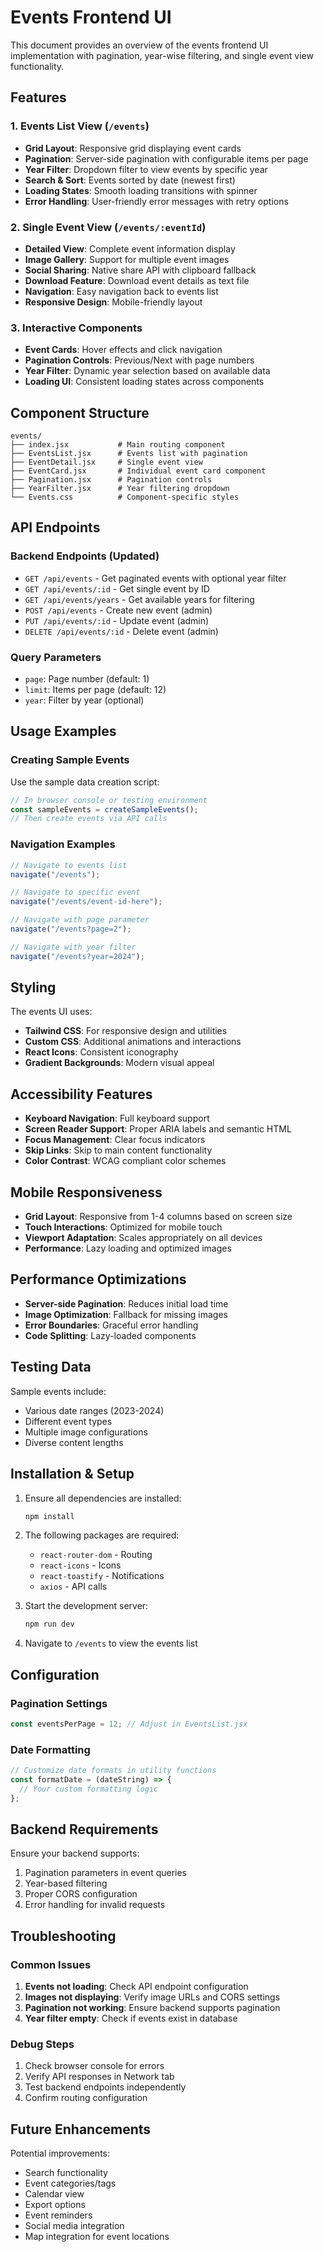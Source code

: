 # Events Frontend UI

This document provides an overview of the events frontend UI implementation with pagination, year-wise filtering, and single event view functionality.

## Features

### 1. Events List View (`/events`)

- **Grid Layout**: Responsive grid displaying event cards
- **Pagination**: Server-side pagination with configurable items per page
- **Year Filter**: Dropdown filter to view events by specific year
- **Search & Sort**: Events sorted by date (newest first)
- **Loading States**: Smooth loading transitions with spinner
- **Error Handling**: User-friendly error messages with retry options

### 2. Single Event View (`/events/:eventId`)

- **Detailed View**: Complete event information display
- **Image Gallery**: Support for multiple event images
- **Social Sharing**: Native share API with clipboard fallback
- **Download Feature**: Download event details as text file
- **Navigation**: Easy navigation back to events list
- **Responsive Design**: Mobile-friendly layout

### 3. Interactive Components

- **Event Cards**: Hover effects and click navigation
- **Pagination Controls**: Previous/Next with page numbers
- **Year Filter**: Dynamic year selection based on available data
- **Loading UI**: Consistent loading states across components

## Component Structure

```
events/
├── index.jsx           # Main routing component
├── EventsList.jsx      # Events list with pagination
├── EventDetail.jsx     # Single event view
├── EventCard.jsx       # Individual event card component
├── Pagination.jsx      # Pagination controls
├── YearFilter.jsx      # Year filtering dropdown
└── Events.css          # Component-specific styles
```

## API Endpoints

### Backend Endpoints (Updated)

- `GET /api/events` - Get paginated events with optional year filter
- `GET /api/events/:id` - Get single event by ID
- `GET /api/events/years` - Get available years for filtering
- `POST /api/events` - Create new event (admin)
- `PUT /api/events/:id` - Update event (admin)
- `DELETE /api/events/:id` - Delete event (admin)

### Query Parameters

- `page`: Page number (default: 1)
- `limit`: Items per page (default: 12)
- `year`: Filter by year (optional)

## Usage Examples

### Creating Sample Events

Use the sample data creation script:

```javascript
// In browser console or testing environment
const sampleEvents = createSampleEvents();
// Then create events via API calls
```

### Navigation Examples

```javascript
// Navigate to events list
navigate("/events");

// Navigate to specific event
navigate("/events/event-id-here");

// Navigate with page parameter
navigate("/events?page=2");

// Navigate with year filter
navigate("/events?year=2024");
```

## Styling

The events UI uses:

- **Tailwind CSS**: For responsive design and utilities
- **Custom CSS**: Additional animations and interactions
- **React Icons**: Consistent iconography
- **Gradient Backgrounds**: Modern visual appeal

## Accessibility Features

- **Keyboard Navigation**: Full keyboard support
- **Screen Reader Support**: Proper ARIA labels and semantic HTML
- **Focus Management**: Clear focus indicators
- **Skip Links**: Skip to main content functionality
- **Color Contrast**: WCAG compliant color schemes

## Mobile Responsiveness

- **Grid Layout**: Responsive from 1-4 columns based on screen size
- **Touch Interactions**: Optimized for mobile touch
- **Viewport Adaptation**: Scales appropriately on all devices
- **Performance**: Lazy loading and optimized images

## Performance Optimizations

- **Server-side Pagination**: Reduces initial load time
- **Image Optimization**: Fallback for missing images
- **Error Boundaries**: Graceful error handling
- **Code Splitting**: Lazy-loaded components

## Testing Data

Sample events include:

- Various date ranges (2023-2024)
- Different event types
- Multiple image configurations
- Diverse content lengths

## Installation & Setup

1. Ensure all dependencies are installed:

   ```bash
   npm install
   ```

2. The following packages are required:

   - `react-router-dom` - Routing
   - `react-icons` - Icons
   - `react-toastify` - Notifications
   - `axios` - API calls

3. Start the development server:

   ```bash
   npm run dev
   ```

4. Navigate to `/events` to view the events list

## Configuration

### Pagination Settings

```javascript
const eventsPerPage = 12; // Adjust in EventsList.jsx
```

### Date Formatting

```javascript
// Customize date formats in utility functions
const formatDate = (dateString) => {
  // Your custom formatting logic
};
```

## Backend Requirements

Ensure your backend supports:

1. Pagination parameters in event queries
2. Year-based filtering
3. Proper CORS configuration
4. Error handling for invalid requests

## Troubleshooting

### Common Issues

1. **Events not loading**: Check API endpoint configuration
2. **Images not displaying**: Verify image URLs and CORS settings
3. **Pagination not working**: Ensure backend supports pagination
4. **Year filter empty**: Check if events exist in database

### Debug Steps

1. Check browser console for errors
2. Verify API responses in Network tab
3. Test backend endpoints independently
4. Confirm routing configuration

## Future Enhancements

Potential improvements:

- Search functionality
- Event categories/tags
- Calendar view
- Export options
- Event reminders
- Social media integration
- Map integration for event locations
